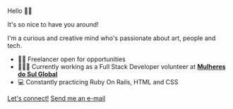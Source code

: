 Hello 👋🏻

It's so nice to have you around!

I'm a curious and creative mind who's passionate about art, people and tech.

- 🙋🏻 Freelancer open for opportunities
- 👩🏻‍💻 Currently working as a Full Stack Developer volunteer at **[Mulheres do Sul Global](https://www.linkedin.com/company/mulheres-do-sul-global/)**
- 💻 Constantly practicing Ruby On Rails, HTML and CSS

[Let's connect!](https://www.linkedin.com/in/biancaferreiralp/)
[Send me an e-mail](bianca@biancaferreira.co)
